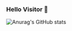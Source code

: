 ### Hello Visitor 👋

![Anurag's GitHub stats](https://github-readme-stats.vercel.app/api?username=FrontHead&show_icons=true&theme=shadow_red)

